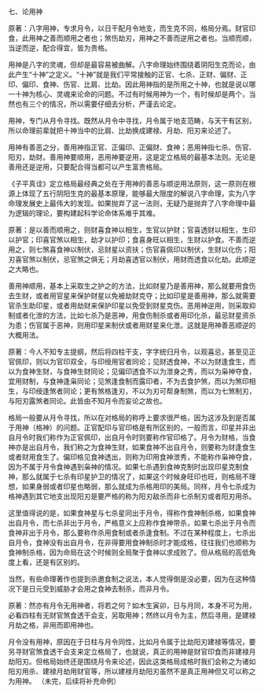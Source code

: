 七、论用神

原著：八字用神，专求月令，以日干配月令地支，而生克不同，格局分焉。财官印食，此用神之善而顺用之者也；煞伤劫刃，用神之不善而逆用之者也。当顺而顺，当逆而逆，配合得宜，皆为贵格。

用神是八字的灵魂，但却是最容易被曲解。八字命理始终围绕着阴阳生克而论，由此产生“十神”之定义。“十神”就是我们平常接触的正官、七杀、正财、偏财、正印、偏印、食神、伤官、比肩、比劫。因此用神指的是所用之十神，也就是说以哪一十神为核心、灵魂来论命的问题。不过有时候用神为一个，有时候却是两个，当然也有三个的情况，所以需要仔细去分析，严谨去论定。

用神，专门从月令寻找。既然从月令中寻找，月令属于地支范畴，与天干有区别，所以命理前辈就把十神当中的比肩、比劫换成建禄、月劫、阳刃来论述了。

用神有善恶之分，善用神指正官、正偏印、正偏财、食神；恶用神指七杀、伤官、阳刃，劫财。善用神要顺用，恶用神要逆用，这是定立格局的最基本法则。无论是善用还是逆用，只要配合得当都可以产生富贵格局。

《子平真诠》定立格局最经典之处在于用神的善恶与顺逆用法原则，这一原则在根源上体现了五行阴阳生克的最基本原理，能够最大限度的解说八字命理，实为八字命理发展史上最伟大的发现。如果抛弃了这一法则，无疑乃是抛弃了八字命理中最为逻辑的理论，要构建起科学论命体系难乎其难。

原著：是以善而顺用之，则财喜食神以相生，生官以护财；官喜透财以相生，生印以护官；印喜官煞以相生，劫才以护印；食喜身旺以相生，生财以护食。不善而逆用之，则七煞喜食神以制伏，忌财星以资扶；伤官喜佩印以制伏，生财以化伤；阳刃喜官煞以制伏，忌官煞之俱无；月劫喜透官以制伏，用财而透食以化劫。此顺逆之大略也。

善用神顺用，基本上采取生之护之的方法，比如财星乃是善用神，那么就要用食伤去生财，或者用官星来保护财星以免被劫财克夺；比如印星是善用神，那么就需要官杀生助印星，或者用劫财来保护印星以免受到财星克伤。恶用神逆用，则采取抑制或者化泄的方法，比如七杀乃是恶神，用食伤制杀或者用印化杀，最忌财星资杀为患；伤官属于恶神，则用印星来制伏或者用财星来化泄。这就是用神善恶顺逆的大概用法。

原著：今人不知专主提纲，然后将四柱干支，字字统归月令，以观喜忌，甚至见正官佩印，则以为官印双全，与印绶用官者同论；见财透食神，不以为财逢食生，而以为食神生财，与食神生财同论；见偏印透食不以为泄身之秀，而以为枭神夺食，宜用财制，与食神逢枭同论；见煞逢食制而露印者，不为去食护煞，而以为煞印相生，与印绶逢煞者同论；更有煞格逢刃，不以为刃可帮身制煞，而以为七煞制刃，与阳刃露煞者同论。此皆由不知月令而妄论之故也。

格局一般要从月令寻找，所以在对格局的称呼上要求很严格，因为这涉及到是否属于用神（格神）的问题。正官配印与官印格是有所区别的，一般而言，印星并非出自月令时我们称作为正官佩印，出自月令时则要称作官印格了。月令为财格，当食神亦是出自月令，我们称之为食神生财，如果食神不出自月令，则要称为财逢食生或者财用食生了。偏印格见食神透出，则称为印用食神泄秀，不能称作枭神夺食，因为不属于月令食神遇到枭神的情况。如果七杀遇到食神克制时出现印星克制食神，那么就属于七杀有印星护卫的情况了，如果这个时候身旺印也旺，则格局不理想，如果身弱或者印星也略弱，那么就成为杀格用印的美局。同样，月令七杀成为格神遇到其它地支出现阳刃是要严格的称为阳刃敌杀而非七杀制刃或者阳刃用杀。

这里值得说的是，如果食神星与七杀星同出于月令，得称作食神制杀格，如果食神出自月令，而七杀非出于月令，严格意义上应称作食神带杀，如果七杀出于月令而食神非出于月令，那么要称作杀用食制或者杀逢食制。不过在某种程度上，七杀出自月令，食神没有出自月令，在非得要用食神制杀时才能成格，往往我们也顺称为食神制杀格，因为命局在这个时候则全局聚于食神以求成败了。但从格局的高低角度上看，还是有区别的。

当然，有些命理著作也提到杀邀食制之说法，本人觉得倒是没必要，因为在这种情况下是日元受到威胁才会用之食神去制杀，而非月令。

原著：然亦有月令无用神者，将若之何？如木生寅卯，日与月同，本身不可为用，必看四柱有无财官煞食透干会支，另取用神；然终以月令为主，然后寻用，是建禄月劫之格，非用而即用神也。

月令没有用神，原因在于日柱与月令同性，比如月令属于比劫阳刃建禄等情况，要另寻财官煞食透干会支来定立格局了，也就说，真正的用神是财官印食而非建禄月劫阳刃。但格局始终还是围绕月令来论述，因此这类格局成格时我们会称之为诸如阳刃用杀、建禄月劫用财官等，所以建禄月劫阳刃虽然不是真正用神但又可以称之为用神。 （未完，后续将补充命例）

